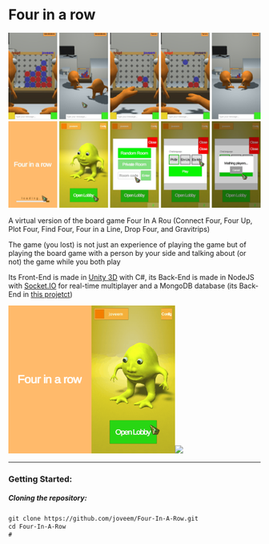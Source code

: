 # Four in a row

![](documentation/readme/screenshots/banner_001.jpg)

A virtual version of the board game Four In A Rou (Connect Four, Four Up, Plot Four, Find Four, Four in a Line, Drop Four, and Gravitrips)

The game (you lost) is not just an experience of playing the game but of playing the board game with a person by your side and talking about (or not) the game while you both play

Its Front-End is made in [Unity 3D](https://unity.com/) with C#, its Back-End is made in NodeJS with [Socket.IO](https://socket.io/) for real-time multiplayer and a MongoDB database (its Back-End in [this projetct](https://github.com/joveem/Four-In-A-Row-Back-End))

<img src="documentation/readme/gifs/fiar_log.gif" width="33%"><img src="documentation/readme/gifs/fiar_men.gif" width="33%"><img src="documentation/readme/gifs/fiar_gam.gif" width="33%">

---

### Getting Started:

##### Cloning the repository:

``` 
git clone https://github.com/joveem/Four-In-A-Row.git
cd Four-In-A-Row
#
```
